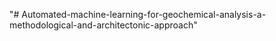 "# Automated-machine-learning-for-geochemical-analysis-a-methodological-and-architectonic-approach" 
